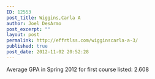 ```yaml
---
ID: 12553
post_title: Wiggins,Carla A
author: Joel DesArmo
post_excerpt: ""
layout: post
permalink: http://effrtlss.com/wigginscarla-a-3/
published: true
post_date: 2012-11-02 20:52:28
---
```

<p>Average GPA in Spring 2012 for first course listed: 2.608</p>
